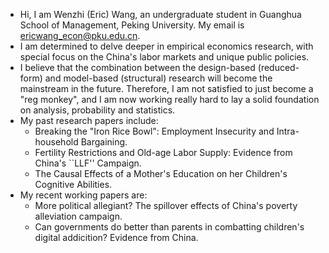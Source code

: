 - Hi, I am Wenzhi (Eric) Wang, an undergraduate student in Guanghua School of Management, Peking University. My email is ericwang_econ@pku.edu.cn.
- I am determined to delve deeper in empirical economics research, with special focus on the China's labor markets and unique public policies.
- I believe that the combination between the design-based (reduced-form) and model-based (structural) research will become the mainstream in the future. Therefore, I am not satisfied to just become a "reg monkey", and I am now working really hard to lay a solid foundation on analysis, probability and statistics. 
- My past research papers include:
  - Breaking the "Iron Rice Bowl": Employment Insecurity and Intra-household Bargaining.
  - Fertility Restrictions and Old-age Labor Supply: Evidence from China's ``LLF'' Campaign.
  - The Causal Effects of a Mother's Education on her Children's Cognitive Abilities.
- My recent working papers are:
  -  More political allegiant? The spillover effects of China's poverty alleviation campaign.
  -  Can governments do better than parents in combatting children's digital addicition? Evidence from China.

